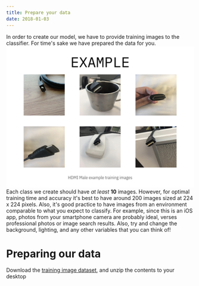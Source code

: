```yaml
---
title: Prepare your data
date: 2018-01-03
---
```

In order to create our model, we have to provide training images to the classifier. For time's sake we have prepared the data for you.
![](assets/example_training_images.jpeg)
Each class we create should have *at least* **10** images. However, for optimal training time and accuracy it's best to have around 200 images sized at 224 x 224 pixels. Also, it's good practice to have images from an environment comparable to what you expect to classify. For example, since this is an iOS app, photos from your smartphone camera are probably ideal, verses professional photos or image search results. Also, try and change the background, lighting, and any other variables that you can think of!

# Preparing our data
Download the [training image dataset](https://github.com/watson-developer-cloud/watson-vision-coreml-code-pattern/releases/download/1.0/Training.Images.zip), and unzip the contents to your desktop
